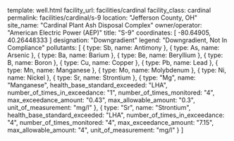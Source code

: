 template: well.html
facility_url: facilities/cardinal
facility_class: cardinal
permalink: facilities/cardinal/s-9
location: "Jefferson County, OH"
site_name: "Cardinal Plant Ash Disposal Complex"
owner/operator: "American Electric Power (AEP)"
title: "S-9"
coordinates: [
  -80.64905,
  40.26448333
]
designation: "Downgradient"
legend: "Downgradient, Not In Compliance"
pollutants: [
  {
    type: Sb,
    name: Antimony
  },
  {
    type: As,
    name: Arsenic
  },
  {
    type: Ba,
    name: Barium
  },
  {
    type: Be,
    name: Beryllium
  },
  {
    type: B,
    name: Boron
  },
  {
    type: Cu,
    name: Copper
  },
  {
    type: Pb,
    name: Lead
  },
  {
    type: Mn,
    name: Manganese
  },
  {
    type: Mo,
    name: Molybdenum
  },
  {
    type: Ni,
    name: Nickel
  },
  {
    type: Sr,
    name: Strontium
  },
  {
  type: "Mg",
  name: "Manganese",
  health_base_standard_exceeded: "LHA",
  number_of_times_in_exceedance: "1",
  number_of_times_monitored: "4",
  max_exceedance_amount: "0.43",
  max_allowable_amount: "0.3",
  unit_of_measurement: "mg/l"
  },
  {
  type: "Sr",
  name: "Strontium",
  health_base_standard_exceeded: "LHA",
  number_of_times_in_exceedance: "4",
  number_of_times_monitored: "4",
  max_exceedance_amount: "7.15",
  max_allowable_amount: "4",
  unit_of_measurement: "mg/l"
  }
]
